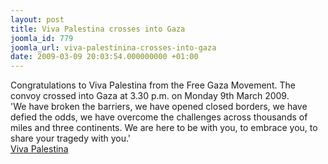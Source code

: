 ```yaml
---
layout: post
title: Viva Palestina crosses into Gaza
joomla_id: 779
joomla_url: viva-palestinina-crosses-into-gaza
date: 2009-03-09 20:03:54.000000000 +01:00
---
```

Congratulations to Viva Palestina from the Free Gaza Movement. The convoy crossed into Gaza at 3.30 p.m. on Monday 9th March 2009. <br />'We have broken the barriers, we have opened closed borders, we have defied the odds, we have overcome the challenges across thousands of miles and three continents. We are here to be with you, to embrace you, to share your tragedy with you.'<br /><a href="http://www.vivapalestina.org/">Viva Palestina </a>
<p> </p>
